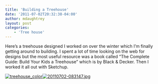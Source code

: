 ```yaml
---
title: 'Building a Treehouse'
date: '2011-07-02T20:32:38-04:00'
author: mdaughtrey
layout: post
categories:
    - 'Tree house'
---
```


Here’s a treehouse designed I worked on over the winter which I’m finally getting around to building. I spent a lot of time looking on the web for designs but the most useful resource was a book called “The Complete Guide: Build Your Kids a Treehouse” which is by Black &amp; Decker. Then I worked it all out with Sketchup.

[![](/assets/uploads/2011/07/treehouse_color-300x257.png "treehouse_color")](/assets/uploads/2011/07/treehouse_color.png)[![20110702-083147.jpg](/assets/uploads/2011/07/20110702-083147.jpg)](/assets/uploads/2011/07/20110702-083147.jpg)
